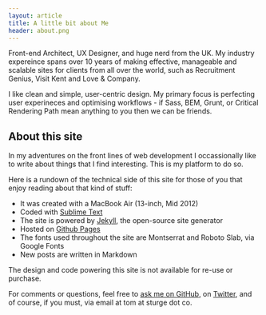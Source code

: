 ```yaml
---
layout: article
title: A little bit about Me
header: about.png
---
```


Front-end Architect, UX Designer, and huge nerd from the UK. My industry expereince spans over 10 years of making effective, manageable and scalable sites for clients from all over the world, such as Recruitment Genius, Visit Kent and Love & Company.

I like clean and simple, user-centric design. My primary focus is perfecting user experineces and optimising workflows - if Sass, BEM, Grunt, or Critical Rendering Path mean anything to you then we can be friends.

## About this site

In my adventures on the front lines of web development I occassionally like to write about things that I find interesting. This is my platform to do so.

Here is a rundown of the technical side of this site for those of you that enjoy reading about that kind of stuff:

- It was created with a MacBook Air (13-inch, Mid 2012)
- Coded with [Sublime Text](http://sublimetext.com/)
- The site is powered by [Jekyll](http://jekyllrb.com/), the open-source site generator
- Hosted on [Github Pages](http://pages.github.com/)
- The fonts used throughout the site are Montserrat and Roboto Slab, via Google Fonts
- New posts are written in Markdown

The design and code powering this site is not available for re-use or purchase.

For comments or questions, feel free to [ask me on GitHub](https://github.com/tomsturge/feedback), on [Twitter](http://twitter.com/tomsturge), and of course, if you must, via email at tom at sturge dot co.
